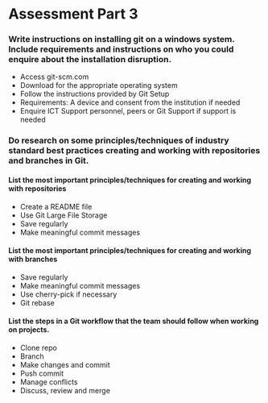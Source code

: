# Assessment Part 3

### Write instructions on installing git on a windows system. Include requirements and instructions on who you could enquire about the installation disruption.
* Access git-scm.com
* Download for the appropriate operating system
* Follow the instructions provided by Git Setup
* Requirements: A device and consent from the institution if needed
* Enquire ICT Support personnel, peers or Git Support if support is needed

### Do research on some principles/techniques of industry standard best practices creating and working with repositories and branches in Git. 
#### List the most important principles/techniques for creating and working with repositories
* Create a README file
* Use Git Large File Storage
* Save regularly
* Make meaningful commit messages
#### List the most important principles/techniques for creating and working with branches
* Save regularly
* Make meaningful commit messages
* Use cherry-pick if necessary
* Git rebase
#### List the steps in a Git workflow that the team should follow when working on projects.
* Clone repo
* Branch
* Make changes and commit
* Push commit
* Manage conflicts
* Discuss, review and merge
